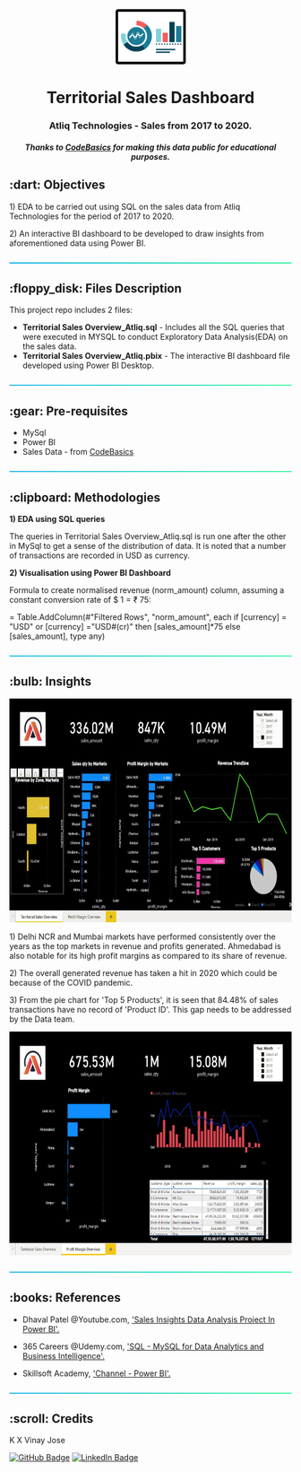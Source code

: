 <p align="center"> 
  <img src="image/BI logo.png" alt="BI logo.png" width="126px" height="99px">
</p>
<h1 align="center"> Territorial Sales Dashboard </h1>
<h3 align="center"> Atliq Technologies - Sales from 2017 to 2020.</h3>
<h5 align="center"> Thanks to <a href="https://github.com/codebasics/DataAnalysisProjects/tree/master/1_SalesInsights">CodeBasics</a> for making this data public for educational purposes.</h5>

<!--- 

--->
<h2> :dart: Objectives</h2>

<p>
1) EDA to be carried out using SQL on the sales data from Atliq Technologies for the period of 2017 to 2020.</p>
<p>
2) An interactive BI dashboard to be developed to draw insights from aforementioned data using Power BI.</p>

<p align="center"> 
  <img src="image/aqua.png" alt="aqua.png">
</p>

<h2> :floppy_disk: Files Description</h2>

<p>This project repo includes 2 files:</p>
<ul>
  <li><b>Territorial Sales Overview_Atliq.sql</b> - Includes all the SQL queries that were executed in MYSQL to conduct Exploratory Data Analysis(EDA) on the sales data.</li>
  <li><b>Territorial Sales Overview_Atliq.pbix</b> - The interactive BI dashboard file developed using Power BI Desktop.</li>
</ul>

<p align="center"> 
  <img src="image/aqua.png" alt="aqua.png">
</p>


<h2> :gear: Pre-requisites</h2>
<ul>
 <li>MySql</li>
 <li>Power BI</li>
 <li>Sales Data - from <a href="https://github.com/codebasics/DataAnalysisProjects/tree/master/1_SalesInsights">CodeBasics</a></li>
</ul>

<p align="center"> 
  <img src="image/aqua.png" alt="aqua.png">
</p>


<h2> :clipboard: Methodologies</h2>
<p><b>1) EDA using SQL queries</b></p>
<p>The queries in Territorial Sales Overview_Atliq.sql is run one after the other in MySql to get a sense of the distribution of data. It is noted that a number of transactions are recorded in USD as currency.
</p>
<p><b>2) Visualisation using Power BI Dashboard</b></p>
<p>Formula to create normalised revenue (norm_amount) column, assuming a constant conversion rate of $ 1 = ₹ 75:</p>
<p>= Table.AddColumn(#"Filtered Rows", "norm_amount", each if [currency] = "USD" or [currency] ="USD#(cr)" then [sales_amount]*75 else [sales_amount], type any)</p>


<p align="center"> 
  <img src="image/aqua.png" alt="aqua.png">
</p>

<!---
<h2> :snowflake: Insights</h2>
--->
<h2> :bulb: Insights</h2>

<p align="center"> 
<img src="image/Territorial Sales.gif" alt="Territorial Sales" height="399px">
</p>

<p>1) Delhi NCR and Mumbai markets have performed consistently over the years as the top markets in revenue and profits generated. Ahmedabad is also notable for its high profit margins as compared to its share of revenue.</p>
<p>2) The overall generated revenue has taken a hit in 2020 which could be because of the COVID pandemic.</p>
<p>3) From the pie chart for 'Top 5 Products', it is seen that 84.48% of sales transactions have no record of 'Product ID'. This gap needs to be addressed by the Data team.</p>

<p align="center"> 
<img src="image/Profit Margin.PNG" alt="Profit Margin" height="399px">
</p>

<p align="center"> 
  <img src="image/aqua.png" alt="aqua.png">
</p>


<h2> :books: References</h2>
<ul>
  
  <li><p>Dhaval Patel @Youtube.com, <a href="https://youtu.be/hhZ62IlTxYs">'Sales Insights Data Analysis Project In Power BI'.
  </a></p>
  </li>

  <li><p>365 Careers @Udemy.com, <a href="https://www.udemy.com/share/101WiQ3@RcTnXo3LsrmatAVejBXv1UfvmJTAabNPrUnC75-oTMvsS9kAyQ--fWb7ujtK0_cZbw==/">'SQL - MySQL for Data Analytics and Business Intelligence'.
  </a></p>
  </li>

  <li><p>Skillsoft Academy, <a href="https://share.percipio.com/cd/CzyPBNdxm">'Channel - Power BI'.
  </a></p>
  </li>

</ul>

<p align="center"> 
  <img src="image/aqua.png" alt="aqua.png">
</p>


<!-- CREDITS -->
<h2 id="credits"> :scroll: Credits</h2>

K X Vinay Jose

[![GitHub Badge](https://img.shields.io/badge/GitHub-100000?style=for-the-badge&logo=github&logoColor=white)](https://github.com/vinay-jose)
[![LinkedIn Badge](https://img.shields.io/badge/LinkedIn-0077B5?style=for-the-badge&logo=linkedin&logoColor=white)](https://www.linkedin.com/in/kxvinayjose)
